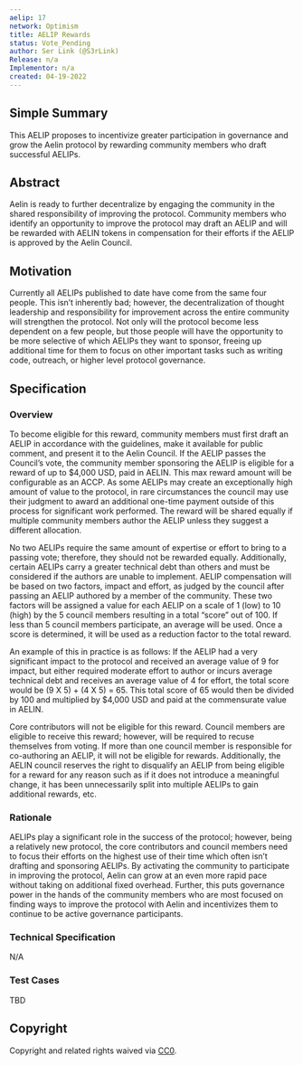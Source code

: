 ```yaml
---
aelip: 17
network: Optimism
title: AELIP Rewards
status: Vote_Pending
author: Ser Link (@S3rLink)
Release: n/a
Implementor: n/a
created: 04-19-2022
---
```


## Simple Summary

<!--"If you can't explain it simply, you don't understand it well enough." Simply describe the outcome the proposed changes intends to achieve. This should be non-technical and accessible to a casual community member.-->

This AELIP proposes to incentivize greater participation in governance and grow the Aelin protocol by rewarding community members who draft successful AELIPs.

## Abstract

<!--A short (~200 word) description of the proposed change, the abstract should clearly describe the proposed change. This is what *will* be done if the AELIP is implemented, not *why* it should be done or *how* it will be done. If the AELIP proposes deploying a new contract, write, "we propose to deploy a new contract that will do x".-->

Aelin is ready to further decentralize by engaging the community in the shared responsibility of improving the protocol. Community members who identify an opportunity to improve the protocol may draft an AELIP and will be rewarded with AELIN tokens in compensation for their efforts if the AELIP is approved by the Aelin Council.

## Motivation

<!--This is the problem statement. This is the *why* of the AELIP. It should clearly explain *why* the current state of the protocol is inadequate.  It is critical that you explain *why* the change is needed, if the AELIP proposes changing how something is calculated, you must address *why* the current calculation is inaccurate or wrong. This is not the place to describe how the AELIP will address the issue!-->

Currently all AELIPs published to date have come from the same four people. This isn’t inherently bad; however, the decentralization of thought leadership and responsibility for improvement across the entire community will strengthen the protocol. Not only will the protocol become less dependent on a few people, but those people will have the opportunity to be more selective of which AELIPs they want to sponsor, freeing up additional time for them to focus on other important tasks such as writing code, outreach, or higher level protocol governance.

## Specification

### Overview

<!--This is a high-level overview of *how* the AELIP will solve the problem. The overview should clearly describe how the new feature will be implemented.-->

To become eligible for this reward, community members must first draft an AELIP in accordance with the guidelines, make it available for public comment, and present it to the Aelin Council. If the AELIP passes the Council’s vote, the community member sponsoring the AELIP is eligible for a reward of up to $4,000 USD, paid in AELIN. This max reward amount will be configurable as an ACCP. As some AELIPs may create an exceptionally high amount of value to the protocol, in rare circumstances the council may use their judgment to award an additional one-time payment outside of this process for significant work performed. The reward will be shared equally if multiple community members author the AELIP unless they suggest a different allocation.

No two AELIPs require the same amount of expertise or effort to bring to a passing vote; therefore, they should not be rewarded equally. Additionally, certain AELIPs carry a greater technical debt than others and must be considered if the authors are unable to implement. AELIP compensation will be based on two factors, impact and effort, as judged by the council after passing an AELIP authored by a member of the community. These two factors will be assigned a value for each AELIP on a scale of 1 (low) to 10 (high) by the 5 council members resulting in a total “score” out of 100. If less than 5 council members participate, an average will be used. Once a score is determined, it will be used as a reduction factor to the total reward.

An example of this in practice is as follows: If the AELIP had a very significant impact to the protocol and received an average value of 9 for impact, but either required moderate effort to author or incurs average technical debt and receives an average value of 4 for effort, the total score would be (9 X 5) + (4 X 5) = 65. This total score of 65 would then be divided by 100 and multiplied by $4,000 USD and paid at the commensurate value in AELIN.

Core contributors will not be eligible for this reward. Council members are eligible to receive this reward; however, will be required to recuse themselves from voting. If more than one council member is responsible for co-authoring an AELIP, it will not be eligible for rewards. Additionally, the AELIN council reserves the right to disqualify an AELIP from being eligible for a reward for any reason such as if it does not introduce a meaningful change, it has been unnecessarily split into multiple AELIPs to gain additional rewards, etc.

### Rationale

<!--This is where you explain the reasoning behind how you propose to solve the problem. Why did you propose to implement the change in this way, what were the considerations and trade-offs. The rationale fleshes out what motivated the design and why particular design decisions were made. It should describe alternate designs that were considered and related work. The rationale may also provide evidence of consensus within the community, and should discuss important objections or concerns raised during discussion.-->

AELIPs play a significant role in the success of the protocol; however, being a relatively new protocol, the core contributors and council members need to focus their efforts on the highest use of their time which often isn’t drafting and sponsoring AELIPs. By activating the community to participate in improving the protocol, Aelin can grow at an even more rapid pace without taking on additional fixed overhead. Further, this puts governance power in the hands of the community members who are most focused on finding ways to improve the protocol with Aelin and incentivizes them to continue to be active governance participants.

### Technical Specification

<!--The technical specification should outline the public API of the changes proposed. That is, changes to any of the interfaces Synthetix currently exposes or the creations of new ones.-->

N/A

### Test Cases

<!--Test cases for an implementation are mandatory for AELIPs but can be included with the implementation..-->

TBD

## Copyright

Copyright and related rights waived via [CC0](https://creativecommons.org/publicdomain/zero/1.0/).
